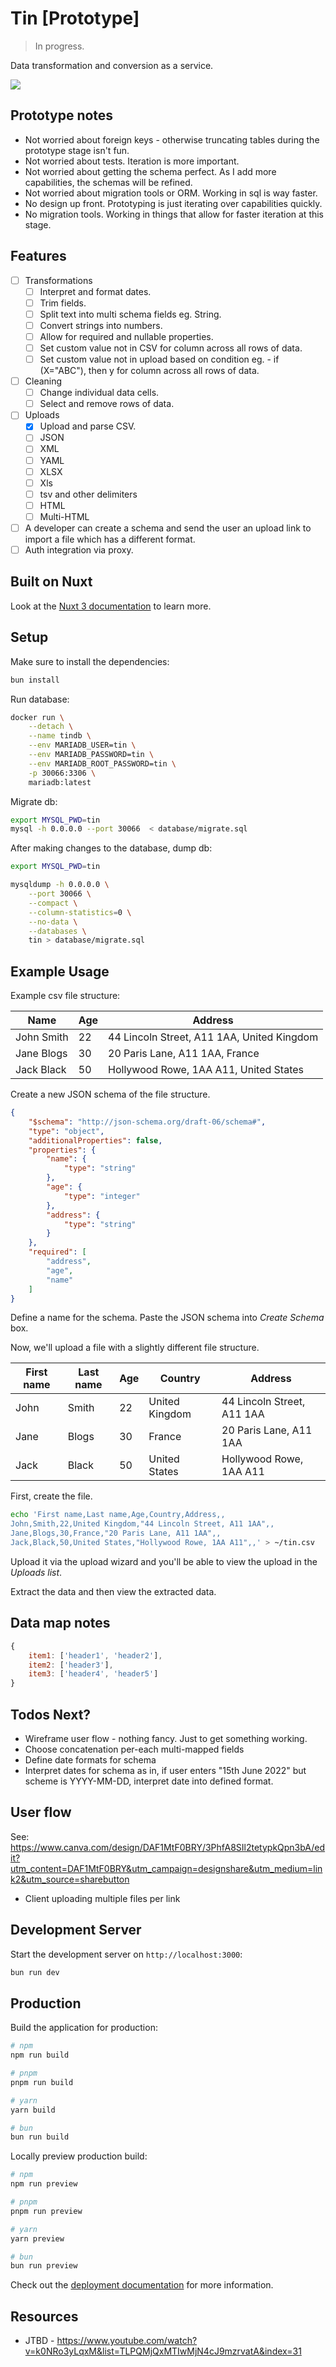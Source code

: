 # Tin [Prototype]

> In progress.

Data transformation and conversion as a service.

![](./app.png)


## Prototype notes

- Not worried about foreign keys - otherwise truncating tables during the prototype stage isn't fun.
- Not worried about tests. Iteration is more important.
- Not worried about getting the schema perfect. As I add more capabilities, the schemas will be refined.
- Not worried about migration tools or ORM. Working in sql is way faster.
- No design up front. Prototyping is just iterating over capabilities quickly.
- No migration tools. Working in things that allow for faster iteration at this stage.

## Features

- [ ] Transformations
  - [ ] Interpret and format dates.
  - [ ] Trim fields.
  - [ ] Split text into multi schema fields eg. String.
  - [ ] Convert strings into numbers.
  - [ ] Allow for required and nullable properties.
  - [ ] Set custom value not in CSV for column across all rows of data.
  - [ ] Set custom value not in upload based on condition eg. - if (X="ABC"), then y for column across all rows of data.
- [ ] Cleaning
  - [ ] Change individual data cells.
  - [ ] Select and remove rows of data.
- [ ] Uploads
  - [x] Upload and parse CSV.
  - [ ] JSON
  - [ ] XML
  - [ ] YAML
  - [ ] XLSX
  - [ ] Xls
  - [ ] tsv and other delimiters
  - [ ] HTML
  - [ ] Multi-HTML
- [ ] A developer can create a schema and send the user an upload link to import a file which has a different format.
- [ ] Auth integration via proxy.

## Built on Nuxt

Look at the [Nuxt 3 documentation](https://nuxt.com/docs/getting-started/introduction) to learn more.

## Setup

Make sure to install the dependencies:

```bash
bun install
```

Run database:

```bash
docker run \
    --detach \
    --name tindb \
    --env MARIADB_USER=tin \
    --env MARIADB_PASSWORD=tin \
    --env MARIADB_ROOT_PASSWORD=tin \
    -p 30066:3306 \
    mariadb:latest
```

Migrate db:

```bash
export MYSQL_PWD=tin
mysql -h 0.0.0.0 --port 30066  < database/migrate.sql
```

After making changes to the database, dump db:

```bash
export MYSQL_PWD=tin

mysqldump -h 0.0.0.0 \
    --port 30066 \
    --compact \
    --column-statistics=0 \
    --no-data \
    --databases \
    tin > database/migrate.sql
```

## Example Usage

Example csv file structure:

| Name             | Age | Address                                    |
| ---------------- | --- | ------------------------------------------ |
| John       Smith | 22  | 44 Lincoln Street, A11 1AA, United Kingdom |
| Jane      Blogs  | 30  | 20 Paris Lane, A11 1AA, France             |
| Jack      Black  | 50  | Hollywood Rowe, 1AA A11, United States     |

Create a new JSON schema of the file structure.

```json
{
    "$schema": "http://json-schema.org/draft-06/schema#",
    "type": "object",
    "additionalProperties": false,
    "properties": {
        "name": {
            "type": "string"
        },
        "age": {
            "type": "integer"
        },
        "address": {
            "type": "string"
        }
    },
    "required": [
        "address",
        "age",
        "name"
    ]
}
```

Define a name for the schema. Paste the JSON schema into *Create Schema* box.

Now, we'll upload a file with a slightly different file structure.

| First name | Last name | Age | Country        | Address                    |
| ---------- | --------- | --- | -------------- | -------------------------- |
| John       | Smith     | 22  | United Kingdom | 44 Lincoln Street, A11 1AA |
| Jane       | Blogs     | 30  | France         | 20 Paris Lane, A11 1AA     |
| Jack       | Black     | 50  | United States  | Hollywood Rowe, 1AA A11    |

First, create the file.

```bash
echo 'First name,Last name,Age,Country,Address,,
John,Smith,22,United Kingdom,"44 Lincoln Street, A11 1AA",,
Jane,Blogs,30,France,"20 Paris Lane, A11 1AA",,
Jack,Black,50,United States,"Hollywood Rowe, 1AA A11",,' > ~/tin.csv
```

Upload it via the upload wizard and you'll be able to view the upload in the *Uploads list*.

Extract the data and then view the extracted data.

## Data map notes

```js
{
    item1: ['header1', 'header2'],
    item2: ['header3'],
    item3: ['header4', 'header5']
}
```

## Todos Next?

- Wireframe user flow - nothing fancy. Just to get something working.
- Choose concatenation per-each multi-mapped fields
- Define date formats for schema
- Interpret dates for schema as in, if user enters "15th June 2022" but scheme is YYYY-MM-DD, interpret date into defined format.

## User flow

See: https://www.canva.com/design/DAF1MtF0BRY/3PhfA8SIl2tetypkQpn3bA/edit?utm_content=DAF1MtF0BRY&utm_campaign=designshare&utm_medium=link2&utm_source=sharebutton

- Client uploading multiple files per link

## Development Server

Start the development server on `http://localhost:3000`:

```bash
bun run dev
```

## Production

Build the application for production:

```bash
# npm
npm run build

# pnpm
pnpm run build

# yarn
yarn build

# bun
bun run build
```

Locally preview production build:

```bash
# npm
npm run preview

# pnpm
pnpm run preview

# yarn
yarn preview

# bun
bun run preview
```

Check out the [deployment documentation](https://nuxt.com/docs/getting-started/deployment) for more information.

## Resources

- JTBD - https://www.youtube.com/watch?v=k0NRo3yLqxM&list=TLPQMjQxMTIwMjN4cJ9mzrvatA&index=31

